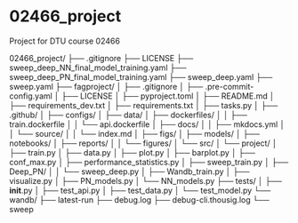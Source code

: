 # 02466_project
Project for DTU course 02466

02466_project/
├── .gitignore
├── LICENSE
├── sweep_deep_NN_final_model_training.yaml
├── sweep_deep_PN_final_model_training.yaml
├── sweep_deep.yaml
├── sweep.yaml
├── fagproject/
│   ├── .gitignore
│   ├── .pre-commit-config.yaml
│   ├── LICENSE
│   ├── pyproject.toml
│   ├── README.md
│   ├── requirements_dev.txt
│   ├── requirements.txt
│   ├── tasks.py
│   ├── .github/
│   ├── configs/
│   ├── data/
│   ├── dockerfiles/
│   │   ├── train.dockerfile
│   │   └── api.dockerfile
│   ├── docs/
│   │   ├── mkdocs.yml
│   │   └── source/
│   │       └── index.md
│   ├── figs/
│   ├── models/
│   ├── notebooks/
│   ├── reports/
│   │   └── figures/
│   └── src/
│       └── project/
│           ├── train.py
│           ├── data.py
│           ├── plot.py
│           ├── barplot.py
│           ├── conf_max.py
│           ├── performance_statistics.py
│           ├── sweep_train.py
│           ├── Deep_PN/
│           │   └── sweep_deep.py
│           ├── Wandb_train.py
│           ├── visualize.py
│           ├── PN_models.py
│           └── NN_models.py
├── tests/
│   ├── __init__.py
│   ├── test_api.py
│   ├── test_data.py
│   └── test_model.py
└── wandb/
    ├── latest-run
    ├── debug.log
    ├── debug-cli.thousig.log
    └── sweep
